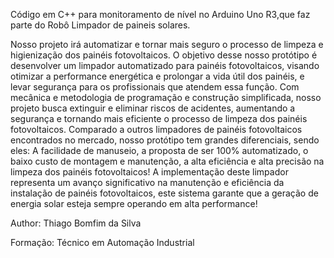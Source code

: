 Código em C++ para monitoramento de nível no Arduino Uno R3,que faz parte do Robô Limpador de paineis solares.

Nosso projeto irá automatizar e tornar mais seguro o processo de limpeza e higienização dos painéis fotovoltaicos.
O objetivo desse nosso protótipo é desenvolver um limpador automatizado para painéis fotovoltaicos, visando otimizar a performance energética e prolongar a vida útil dos painéis, e levar segurança para os profissionais que atendem essa função.
Com mecânica e metodologia de programação e construção simplificada, nosso projeto busca extinguir e eliminar riscos de acidentes, aumentando a segurança e tornando mais eficiente o processo de limpeza dos painéis fotovoltaicos.
Comparado a outros limpadores de painéis fotovoltaicos encontrados no mercado, nosso protótipo tem grandes diferenciais, sendo eles:  A facilidade de manuseio, a proposta de ser 100% automatizado, o baixo custo de montagem e manutenção, a alta eficiência e alta precisão na limpeza dos painéis fotovoltaicos!
A implementação deste limpador representa um avanço significativo na manutenção e eficiência da instalação de painéis fotovoltaicos, este sistema garante que a geração de energia solar esteja sempre operando em alta performance!

Author: Thiago Bomfim da Silva


Formação: Técnico em Automação Industrial
